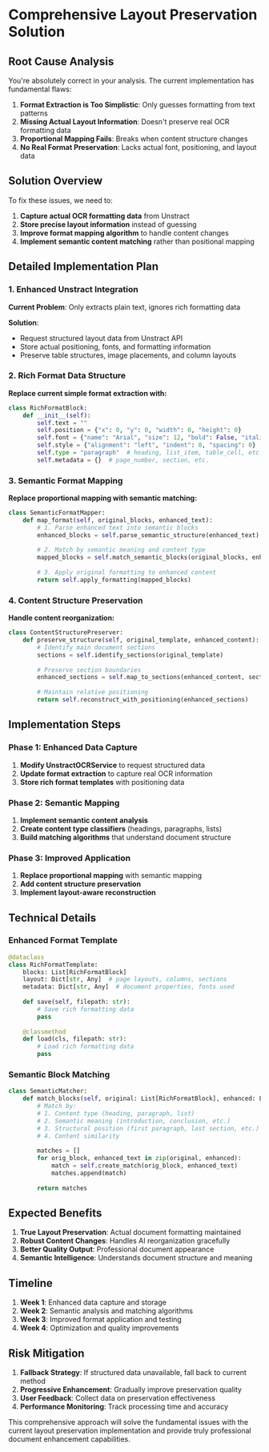 # Comprehensive Layout Preservation Solution

## Root Cause Analysis

You're absolutely correct in your analysis. The current implementation has fundamental flaws:

1. **Format Extraction is Too Simplistic**: Only guesses formatting from text patterns
2. **Missing Actual Layout Information**: Doesn't preserve real OCR formatting data
3. **Proportional Mapping Fails**: Breaks when content structure changes
4. **No Real Format Preservation**: Lacks actual font, positioning, and layout data

## Solution Overview

To fix these issues, we need to:

1. **Capture actual OCR formatting data** from Unstract
2. **Store precise layout information** instead of guessing
3. **Improve format mapping algorithm** to handle content changes
4. **Implement semantic content matching** rather than positional mapping

## Detailed Implementation Plan

### 1. Enhanced Unstract Integration

**Current Problem**: Only extracts plain text, ignores rich formatting data

**Solution**: 
- Request structured layout data from Unstract API
- Store actual positioning, fonts, and formatting information
- Preserve table structures, image placements, and column layouts

### 2. Rich Format Data Structure

**Replace current simple format extraction with:**

```python
class RichFormatBlock:
    def __init__(self):
        self.text = ""
        self.position = {"x": 0, "y": 0, "width": 0, "height": 0}
        self.font = {"name": "Arial", "size": 12, "bold": False, "italic": False}
        self.style = {"alignment": "left", "indent": 0, "spacing": 0}
        self.type = "paragraph"  # heading, list_item, table_cell, etc.
        self.metadata = {}  # page_number, section, etc.
```

### 3. Semantic Format Mapping

**Replace proportional mapping with semantic matching:**

```python
class SemanticFormatMapper:
    def map_format(self, original_blocks, enhanced_text):
        # 1. Parse enhanced text into semantic blocks
        enhanced_blocks = self.parse_semantic_structure(enhanced_text)
        
        # 2. Match by semantic meaning and content type
        mapped_blocks = self.match_semantic_blocks(original_blocks, enhanced_blocks)
        
        # 3. Apply original formatting to enhanced content
        return self.apply_formatting(mapped_blocks)
```

### 4. Content Structure Preservation

**Handle content reorganization:**

```python
class ContentStructurePreserver:
    def preserve_structure(self, original_template, enhanced_content):
        # Identify main document sections
        sections = self.identify_sections(original_template)
        
        # Preserve section boundaries
        enhanced_sections = self.map_to_sections(enhanced_content, sections)
        
        # Maintain relative positioning
        return self.reconstruct_with_positioning(enhanced_sections)
```

## Implementation Steps

### Phase 1: Enhanced Data Capture

1. **Modify UnstractOCRService** to request structured data
2. **Update format extraction** to capture real OCR information
3. **Store rich format templates** with positioning data

### Phase 2: Semantic Mapping

1. **Implement semantic content analysis** 
2. **Create content type classifiers** (headings, paragraphs, lists)
3. **Build matching algorithms** that understand document structure

### Phase 3: Improved Application

1. **Replace proportional mapping** with semantic mapping
2. **Add content structure preservation** 
3. **Implement layout-aware reconstruction**

## Technical Details

### Enhanced Format Template

```python
@dataclass
class RichFormatTemplate:
    blocks: List[RichFormatBlock]
    layout: Dict[str, Any]  # page layouts, columns, sections
    metadata: Dict[str, Any]  # document properties, fonts used
    
    def save(self, filepath: str):
        # Save rich formatting data
        pass
    
    @classmethod
    def load(cls, filepath: str):
        # Load rich formatting data
        pass
```

### Semantic Block Matching

```python
class SemanticMatcher:
    def match_blocks(self, original: List[RichFormatBlock], enhanced: List[str]):
        # Match by:
        # 1. Content type (heading, paragraph, list)
        # 2. Semantic meaning (introduction, conclusion, etc.)
        # 3. Structural position (first paragraph, last section, etc.)
        # 4. Content similarity
        
        matches = []
        for orig_block, enhanced_text in zip(original, enhanced):
            match = self.create_match(orig_block, enhanced_text)
            matches.append(match)
        
        return matches
```

## Expected Benefits

1. **True Layout Preservation**: Actual document formatting maintained
2. **Robust Content Changes**: Handles AI reorganization gracefully
3. **Better Quality Output**: Professional document appearance
4. **Semantic Intelligence**: Understands document structure and meaning

## Timeline

1. **Week 1**: Enhanced data capture and storage
2. **Week 2**: Semantic analysis and matching algorithms
3. **Week 3**: Improved format application and testing
4. **Week 4**: Optimization and quality improvements

## Risk Mitigation

1. **Fallback Strategy**: If structured data unavailable, fall back to current method
2. **Progressive Enhancement**: Gradually improve preservation quality
3. **User Feedback**: Collect data on preservation effectiveness
4. **Performance Monitoring**: Track processing time and accuracy

This comprehensive approach will solve the fundamental issues with the current layout preservation implementation and provide truly professional document enhancement capabilities.